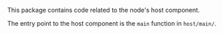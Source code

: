 This package contains code related to the node's host component.

The entry point to the host component is the `main` function in `host/main/`.